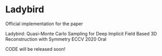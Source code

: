 # Ladybird
Official implementation for the paper

Ladybird: Quasi-Monte Carlo Sampling for Deep Implicit Field Based 3D Reconstruction with Symmetry
ECCV 2020 Oral

CODE will be released soon!
